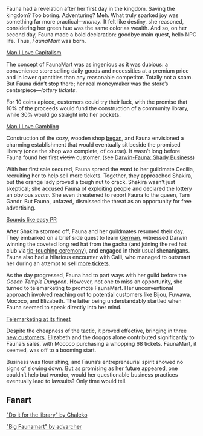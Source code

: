 <!-- title: Ceres Fauna -->
<!-- status: Alive -->

Fauna had a revelation after her first day in the kingdom. Saving the kingdom? Too boring. Adventuring? Meh. What truly sparked joy was something far more practical—_money_. It felt like destiny, she reasoned, considering her green hue was the same color as wealth. And so, on her second day, Fauna made a bold declaration: goodbye main quest, hello NPC life. Thus, _FaunaMart_ was born.

[Man I Love Capitalism](#embed:https://www.youtube.com/live/eUQWfgVwwpo?feature=shared&t=176)

The concept of FaunaMart was as ingenious as it was dubious: a convenience store selling daily goods and necessities at a premium price and in lower quantities than any reasonable competitor. Totally not a scam. But Fauna didn’t stop there; her real moneymaker was the store’s centerpiece—_lottery tickets_.

For 10 coins apiece, customers could try their luck, with the promise that 10% of the proceeds would fund the construction of a community library, while 30% would go straight into her pockets.

[Man I Love Gambling](#embed:https://www.youtube.com/live/eUQWfgVwwpo?t=646)

Construction of the cozy, wooden shop [began](https://www.youtube.com/live/eUQWfgVwwpo?feature=shared&t=3387), and Fauna envisioned a charming establishment that would eventually sit beside the promised library (once the shop was complete, of course). It wasn’t long before Fauna found her first ~~victim~~ customer. (see [Darwin-Fauna: Shady Business](#edge:moom-fauna))

With her first sale secured, Fauna spread the word to her guildmate Cecilia, recruiting her to help sell more tickets. Together, they approached Shakira, but the orange lady proved a tough nut to crack. Shakira wasn’t just skeptical; she accused Fauna of exploiting people and declared the lottery an obvious _scam_. She even threatened to report Fauna to the queen, Tam Gandr. But Fauna, unfazed, dismissed the threat as an opportunity for free advertising.

[Sounds like easy PR](#embed:https://www.youtube.com/live/eUQWfgVwwpo?feature=shared&t=11970)

After Shakira stormed off, Fauna and her guildmates resumed their day. They embarked on a brief side quest to learn [German](https://www.youtube.com/live/eUQWfgVwwpo?feature=shared&t=12106), witnessed Darwin winning the coveted long red hat from the gacha (and joining the red hat club via [tip-touching ceremony](https://www.youtube.com/live/eUQWfgVwwpo?feature=shared&t=13042)), and engaged in their usual shenanigans. Fauna also had a hilarious encounter with Calli, who managed to outsmart her during an attempt to sell [more tickets](https://www.youtube.com/live/eUQWfgVwwpo?feature=shared&t=13530).

As the day progressed, Fauna had to part ways with her guild before the _Ocean Temple Dungeon_. However, not one to miss an opportunity, she turned to telemarketing to promote FaunaMart. Her unconventional approach involved reaching out to potential customers like Bijou, Fuwawa, Mococo, and Elizabeth. The latter being understandably startled when Fauna seemed to speak directly into her mind.

[Telemarketing at its finest](#embed:https://www.youtube.com/live/eUQWfgVwwpo?t=14874)

Despite the cheapness of the tactic, it proved effective, bringing in three [new customers](https://www.youtube.com/live/eUQWfgVwwpo?feature=shared&t=15005). Elizabeth and the doggos alone contributed significantly to Fauna’s sales, with Mococo purchasing a whopping 68 tickets. FaunaMart, it seemed, was off to a booming start.

Business was flourishing, and Fauna’s entrepreneurial spirit showed no signs of slowing down. But as promising as her future appeared, one couldn’t help but wonder, would her questionable business practices eventually lead to lawsuits? Only time would tell.

## Fanart

["Do it for the library" by Chaleko](https://x.com/Chalek0/status/1830748696935313524)

["Big Faunamart" by advarcher](https://x.com/Anonamos_701/status/1831146945597038826)
